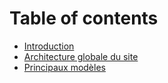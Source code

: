 # Table of contents

* [Introduction](README.md)
* [Architecture globale du site](undefined.md)
* [Principaux modèles](principaux-modeles.md)


